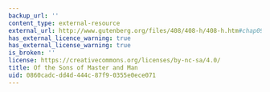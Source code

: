 ```yaml
---
backup_url: ''
content_type: external-resource
external_url: http://www.gutenberg.org/files/408/408-h/408-h.htm#chap09
has_external_licence_warning: true
has_external_license_warning: true
is_broken: ''
license: https://creativecommons.org/licenses/by-nc-sa/4.0/
title: Of the Sons of Master and Man
uid: 0860cadc-dd4d-444c-87f9-0355e0ece071
---
```

